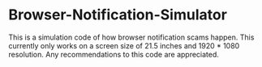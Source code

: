 # Browser-Notification-Simulator
This is a simulation code of how browser notification scams happen. This currently only works on a screen size of 21.5 inches and 1920 * 1080 resolution. Any recommendations to this code are appreciated.  
